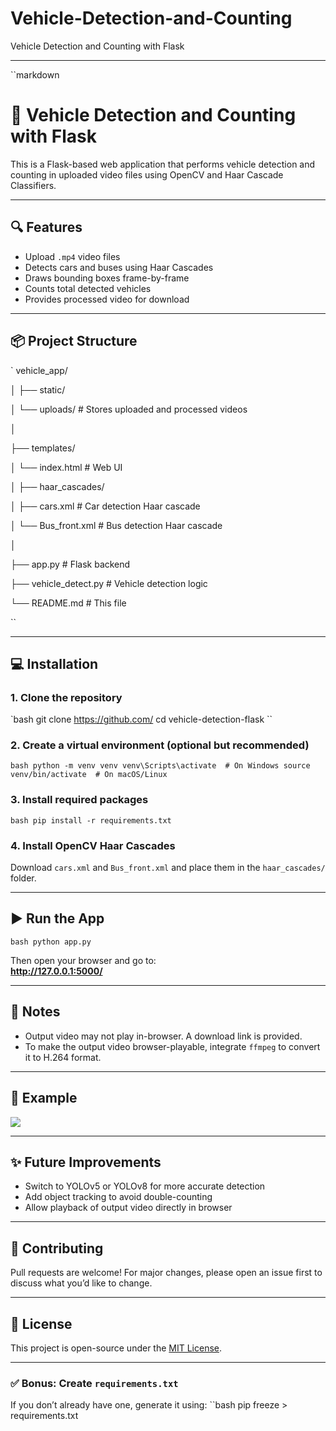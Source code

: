 # Vehicle-Detection-and-Counting
Vehicle Detection and Counting with Flask


---
   


``markdown   
# 🚗 Vehicle Detection and Counting with Flask

This is a Flask-based web application that performs vehicle detection and counting in uploaded video files using OpenCV and Haar Cascade Classifiers.
 
---

## 🔍 Features

- Upload `.mp4` video files
- Detects cars and buses using Haar Cascades
- Draws bounding boxes frame-by-frame
- Counts total detected vehicles
- Provides processed video for download

---

## 📦 Project Structure

`
vehicle_app/

│
├── static/

│   └── uploads/               # Stores uploaded and processed videos

│

├── templates/

│   └── index.html             # Web UI

│
├── haar_cascades/

│   ├── cars.xml               # Car detection Haar cascade

│   └── Bus_front.xml          # Bus detection Haar cascade

│

├── app.py                     # Flask backend

├── vehicle_detect.py          # Vehicle detection logic

└── README.md                  # This file


``

---

## 💻 Installation

### 1. Clone the repository
`bash
git clone https://github.com/
cd vehicle-detection-flask
``

### 2. Create a virtual environment (optional but recommended)
``bash
python -m venv venv
venv\Scripts\activate  # On Windows
source venv/bin/activate  # On macOS/Linux
``

### 3. Install required packages
``bash
pip install -r requirements.txt
``

### 4. Install OpenCV Haar Cascades
Download `cars.xml` and `Bus_front.xml` and place them in the `haar_cascades/` folder.

---

## ▶️ Run the App

``bash
python app.py
``

Then open your browser and go to:  
**http://127.0.0.1:5000/**

---

## 🧠 Notes

- Output video may not play in-browser. A download link is provided.
- To make the output video browser-playable, integrate `ffmpeg` to convert it to H.264 format.

---

## 📂 Example

![](screenshot.png)

---

## ✨ Future Improvements

- Switch to YOLOv5 or YOLOv8 for more accurate detection
- Add object tracking to avoid double-counting
- Allow playback of output video directly in browser

---

## 🤝 Contributing

Pull requests are welcome! For major changes, please open an issue first to discuss what you’d like to change.

---

## 📄 License

This project is open-source under the [MIT License](LICENSE).


---

### ✅ Bonus: Create `requirements.txt`
If you don’t already have one, generate it using:
``bash
pip freeze > requirements.txt


